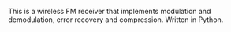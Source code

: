 This is a wireless FM receiver that implements modulation and demodulation, error recovery and compression. Written in Python.
